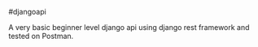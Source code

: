 #djangoapi

A very basic beginner level  django api using django rest framework and tested on Postman.
